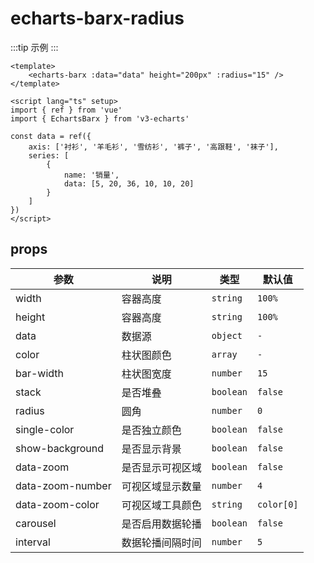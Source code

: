 <script lang="ts" setup>
import EchartsBarxRadius from '@/echarts/barx/echarts-barx-radius.vue'
</script>

# echarts-barx-radius

:::tip 示例
<echarts-barx-radius />
:::

```vue
<template>
    <echarts-barx :data="data" height="200px" :radius="15" />
</template>

<script lang="ts" setup>
import { ref } from 'vue'
import { EchartsBarx } from 'v3-echarts'

const data = ref({
    axis: ['衬衫', '羊毛衫', '雪纺衫', '裤子', '高跟鞋', '袜子'],
    series: [
        {
            name: '销量',
            data: [5, 20, 36, 10, 10, 20]
        }
    ]
})
</script>
```

## props

| 参数             | 说明             | 类型      | 默认值     |
| ---------------- | ---------------- | --------- | ---------- |
| width            | 容器高度         | `string`  | `100%`     |
| height           | 容器高度         | `string`  | `100%`     |
| data             | 数据源           | `object`  | `-`        |
| color            | 柱状图颜色       | `array`   | `-`        |
| bar-width        | 柱状图宽度       | `number`  | `15`       |
| stack            | 是否堆叠         | `boolean` | `false`    |
| radius           | 圆角             | `number`  | `0`        |
| single-color     | 是否独立颜色     | `boolean` | `false`    |
| show-background  | 是否显示背景     | `boolean` | `false`    |
| data-zoom        | 是否显示可视区域 | `boolean` | `false`    |
| data-zoom-number | 可视区域显示数量 | `number`  | `4`        |
| data-zoom-color  | 可视区域工具颜色 | `string`  | `color[0]` |
| carousel         | 是否启用数据轮播 | `boolean` | `false`    |
| interval         | 数据轮播间隔时间 | `number`  | `5`        |
